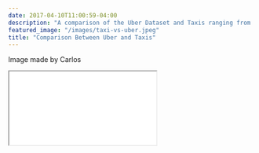 ```yaml
---
date: 2017-04-10T11:00:59-04:00
description: "A comparison of the Uber Dataset and Taxis ranging from ... to ..."
featured_image: "/images/taxi-vs-uber.jpeg"
title: "Comparison Between Uber and Taxis"
---
```


<script>
  function resizeIframe(obj) {
    obj.style.height = obj.contentWindow.document.documentElement.scrollHeight + 'px';
  }
</script>

Image made by Carlos
<iframe src = {{< baseurl >}}/dropoff_12.png style="width: 616px; height: 616px;" frameborder="0" scrolling="no" onload="resizeIframe(this)"> </iframe>